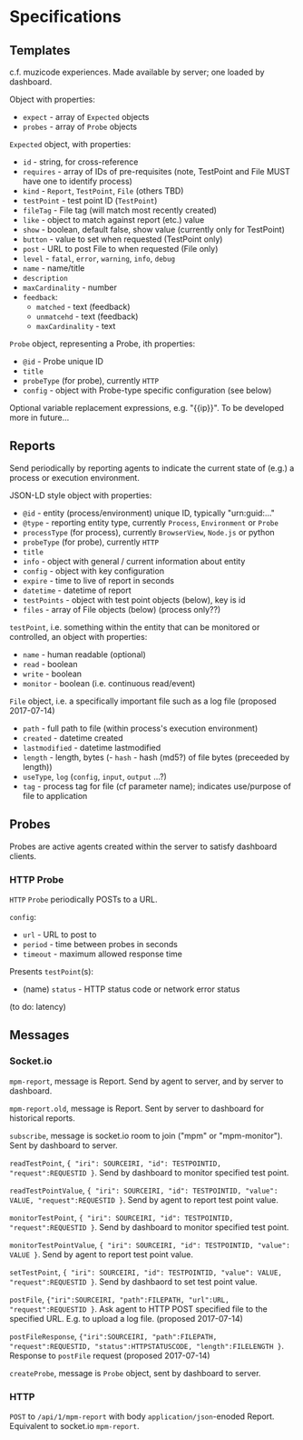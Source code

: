 # Specifications

## Templates

c.f. muzicode experiences. Made available by server; one loaded by dashboard.

Object with properties:
- `expect` - array of `Expected` objects
- `probes` - array of `Probe` objects

`Expected` object, with properties:
- `id` - string, for cross-reference
- `requires` - array of IDs of pre-requisites (note, TestPoint and File MUST have one to identify process)
- `kind` - `Report`, `TestPoint`, `File` (others TBD)
- `testPoint` - test point ID (`TestPoint`)
- `fileTag` - File tag (will match most recently created)
- `like` - object to match against report (etc.) value
- `show` - boolean, default false, show value (currently only for TestPoint)
- `button` - value to set when requested (TestPoint only)
- `post` - URL to post File to when requested (File only)
- `level` - `fatal`, `error`, `warning`, `info`, `debug`
- `name` - name/title
- `description`
- `maxCardinality` - number
- `feedback`:
  - `matched` - text (feedback)
  - `unmatcehd` - text (feedback)
  - `maxCardinality` - text

`Probe` object, representing a Probe, ith properties:
- `@id` - Probe unique ID
- `title`
- `probeType` (for probe), currently `HTTP`
- `config` - object with Probe-type specific configuration (see below)

Optional variable replacement expressions, e.g. "{{ip}}". To be developed more in future...

## Reports

Send periodically by reporting agents to indicate the current state of (e.g.) a process or execution environment.

JSON-LD style object with properties:
- `@id` - entity (process/environment) unique ID, typically "urn:guid:..."
- `@type` - reporting entity type, currently `Process`, `Environment` or `Probe`
- `processType` (for process), currently `BrowserView`, `Node.js` or python
- `probeType` (for probe), currently `HTTP`
- `title`
- `info` - object with general / current information about entity
- `config` - object with key configuration
- `expire` - time to live of report in seconds
- `datetime` - datetime of report
- `testPoints` - object with test point objects (below), key is id
- `files` -  array of File objects (below) (process only??)

`testPoint`, i.e. something within the entity that can be monitored or controlled, an object with properties:
- `name` - human readable (optional)
- `read` - boolean
- `write` - boolean
- `monitor` - boolean (i.e. continuous read/event)

`File` object, i.e. a specifically important file such as a log file (proposed 2017-07-14)
- `path` - full path to file (within process's execution environment)
- `created` - datetime created
- `lastmodified` - datetime lastmodified
- `length` - length, bytes
(- `hash` - hash (md5?) of file bytes (preceeded by length))
- `useType`, `log` (`config`, `input`, `output` ...?)
- `tag` - process tag for file (cf parameter name); indicates use/purpose of file to application

## Probes

Probes are active agents created within the server to satisfy dashboard clients.

### HTTP Probe 

`HTTP` `Probe` periodically POSTs to a URL.

`config`:
- `url` - URL to post to
- `period` - time between probes in seconds
- `timeout` - maximum allowed response time

Presents `testPoint`(s):
- (name) `status` - HTTP status code or network error status

(to do: latency)

## Messages

### Socket.io

`mpm-report`, message is Report. Send by agent to server, and by server to dashboard.

`mpm-report.old`, message is Report. Sent by server to dashboard for historical reports.

`subscribe`, message is socket.io room to join ("mpm" or "mpm-monitor"). Sent by dashboard to server.

`readTestPoint`, `{ "iri": SOURCEIRI, "id": TESTPOINTID, "request":REQUESTID }`. Send by dashboard to monitor specified test point.

`readTestPointValue`, `{ "iri": SOURCEIRI, "id": TESTPOINTID, "value": VALUE, "request":REQUESTID }`. Send by agent to report test point value.

`monitorTestPoint`, `{ "iri": SOURCEIRI, "id": TESTPOINTID, "request":REQUESTID }`. Send by dashboard to monitor specified test point.

`monitorTestPointValue`, `{ "iri": SOURCEIRI, "id": TESTPOINTID, "value": VALUE }`. Send by agent to report test point value.

`setTestPoint`, `{ "iri": SOURCEIRI, "id": TESTPOINTID, "value": VALUE, "request":REQUESTID }`. Send by dashbaord to set test point value.

`postFile`, `{"iri":SOURCEIRI, "path":FILEPATH, "url":URL, "request":REQUESTID }`. Ask agent to HTTP POST specified file to the specified URL. E.g. to upload a log file. (proposed 2017-07-14)

`postFileResponse`,  `{"iri":SOURCEIRI, "path":FILEPATH, "request":REQUESTID, "status":HTTPSTATUSCODE, "length":FILELENGTH }`. Response to `postFile` request (proposed 2017-07-14)

`createProbe`, message is `Probe` object, sent by dashboard to server.

### HTTP

`POST` to `/api/1/mpm-report` with body `application/json`-enoded Report. Equivalent to socket.io `mpm-report`.
